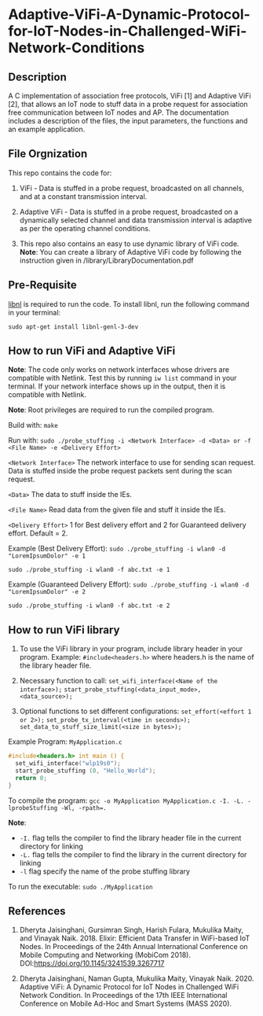 # Adaptive-ViFi-A-Dynamic-Protocol-for-IoT-Nodes-in-Challenged-WiFi-Network-Conditions

## Description
A C implementation of association free protocols, ViFi [1] and Adaptive ViFi [2], that allows an IoT node to stuff data in a probe request for association free communication between IoT nodes and AP. The documentation includes a description of the files, the input parameters, the functions and an example application.


## File Orgnization
This repo contains the code for:
1. ViFi - Data is stuffed in a probe request, broadcasted on all channels, and at a constant transmission interval.

2. Adaptive ViFi - Data is stuffed in a probe request, broadcasted on a dynamically selected channel and data transmission interval is adaptive as per the operating channel conditions.

3. This repo also contains an easy to use dynamic library of ViFi code.
**Note**: You can create a library of Adaptive ViFi code by following the instruction given in /library/LibraryDocumentation.pdf

## Pre-Requisite
[libnl](https://www.infradead.org/~tgr/libnl/) is required to run the code. To install libnl, run the following command in your terminal:
```
sudo apt-get install libnl-genl-3-dev
```
## How to run ViFi and Adaptive ViFi
**Note**: The code only works on network interfaces whose drivers are compatible with Netlink. Test this by running `iw list` command in your terminal. If your network interface shows up in the output, then it is compatible with Netlink.

**Note**: Root privileges are required to run the compiled program.

Build with: `make`

Run with: `sudo ./probe_stuffing -i <Network Interface> -d <Data> or -f <File Name> -e <Delivery Effort>`

`<Network Interface>` The network interface to use for sending scan request. Data is stuffed inside the probe request packets sent during the scan request.

`<Data>` The data to stuff inside the IEs.

`<File Name>` Read data from the given file and stuff it inside the IEs.

`<Delivery Effort>` 1 for Best delivery effort and 2 for Guaranteed delivery effort. Default = 2.

Example (Best Delivery Effort): `sudo ./probe_stuffing -i wlan0 -d "LoremIpsumDolor" -e 1`

`sudo ./probe_stuffing -i wlan0 -f abc.txt -e 1`

Example (Guaranteed Delivery Effort): `sudo ./probe_stuffing -i wlan0 -d "LoremIpsumDolor" -e 2`

`sudo ./probe_stuffing -i wlan0 -f abc.txt -e 2`


## How to run ViFi library
1. To use the ViFi library in your program, include library header in your program. Example: `#include<headers.h>` where headers.h is the name of the library header file.

2. Necessary function to call:
`set_wifi_interface(<Name of the interface>);` 
`start_probe_stuffing(<data_input_mode>, <data_source>);`

3. Optional functions to set different configurations: 
`set_effort(<effort 1 or 2>);`
`set_probe_tx_interval(<time in seconds>);`
`set_data_to_stuff_size_limit(<size in bytes>);`

Example Program: `MyApplication.c`

```C
#include<headers.h> int main () {
  set_wifi_interface("wlp19s0"); 
  start_probe_stuffing (0, "Hello_World");
  return 0; 
}
```

To compile the program:
`gcc -o MyApplication MyApplication.c -I. -L. -lprobeStuffing -Wl, -rpath=.`

**Note**:
* `-I.` flag tells the compiler to find the library header file in the current directory for linking
* `-L.` flag tells the compiler to find the library in the current directory for linking
* `-l` flag specify the name of the probe stuffing library

To run the executable:
`sudo ./MyApplication`


## References
1. Dheryta Jaisinghani, Gursimran Singh, Harish Fulara, Mukulika Maity, and Vinayak Naik. 2018. Elixir: Efficient Data Transfer in WiFi-based IoT Nodes. In Proceedings of the 24th Annual International Conference on Mobile Computing and Networking (MobiCom 2018). DOI:https://doi.org/10.1145/3241539.3267717

2. Dheryta Jaisinghani, Naman Gupta, Mukulika Maity, Vinayak Naik. 2020. Adaptive ViFi: A Dynamic Protocol for IoT Nodes in Challenged WiFi Network Condition. In Proceedings of the 17th IEEE International Conference on Mobile Ad-Hoc and Smart Systems (MASS 2020). 
